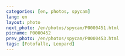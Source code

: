 ```yaml
---
categories: [en, photos, spycam]
lang: en
layout: photo
next_photo: /en/photos/spycam/P0000451.html
picname: P0000452
prev_photo: /en/photos/spycam/P0000453.html
tags: [Fotofalle, Leopard]
---
```

